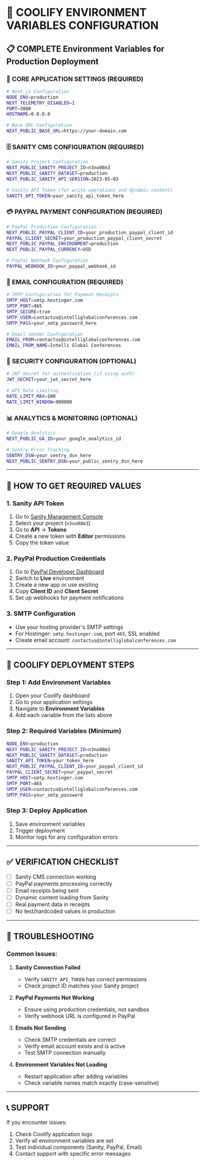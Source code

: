 # 🚀 COOLIFY ENVIRONMENT VARIABLES CONFIGURATION

## 📋 **COMPLETE Environment Variables for Production Deployment**

### **🔧 CORE APPLICATION SETTINGS (REQUIRED)**

```bash
# Next.js Configuration
NODE_ENV=production
NEXT_TELEMETRY_DISABLED=1
PORT=3000
HOSTNAME=0.0.0.0

# Base URL Configuration
NEXT_PUBLIC_BASE_URL=https://your-domain.com
```

### **🗄️ SANITY CMS CONFIGURATION (REQUIRED)**

```bash
# Sanity Project Configuration
NEXT_PUBLIC_SANITY_PROJECT_ID=n3no08m3
NEXT_PUBLIC_SANITY_DATASET=production
NEXT_PUBLIC_SANITY_API_VERSION=2023-05-03

# Sanity API Token (for write operations and dynamic content)
SANITY_API_TOKEN=your_sanity_api_token_here
```

### **💳 PAYPAL PAYMENT CONFIGURATION (REQUIRED)**

```bash
# PayPal Production Configuration
NEXT_PUBLIC_PAYPAL_CLIENT_ID=your_production_paypal_client_id
PAYPAL_CLIENT_SECRET=your_production_paypal_client_secret
NEXT_PUBLIC_PAYPAL_ENVIRONMENT=production
NEXT_PUBLIC_PAYPAL_CURRENCY=USD

# PayPal Webhook Configuration
PAYPAL_WEBHOOK_ID=your_paypal_webhook_id
```

### **📧 EMAIL CONFIGURATION (REQUIRED)**

```bash
# SMTP Configuration for Payment Receipts
SMTP_HOST=smtp.hostinger.com
SMTP_PORT=465
SMTP_SECURE=true
SMTP_USER=contactus@intelliglobalconferences.com
SMTP_PASS=your_smtp_password_here

# Email Sender Configuration
EMAIL_FROM=contactus@intelliglobalconferences.com
EMAIL_FROM_NAME=Intelli Global Conferences
```

### **🔐 SECURITY CONFIGURATION (OPTIONAL)**

```bash
# JWT Secret for authentication (if using auth)
JWT_SECRET=your_jwt_secret_here

# API Rate Limiting
RATE_LIMIT_MAX=100
RATE_LIMIT_WINDOW=900000
```

### **📊 ANALYTICS & MONITORING (OPTIONAL)**

```bash
# Google Analytics
NEXT_PUBLIC_GA_ID=your_google_analytics_id

# Sentry Error Tracking
SENTRY_DSN=your_sentry_dsn_here
NEXT_PUBLIC_SENTRY_DSN=your_public_sentry_dsn_here
```

---

## 🔑 **HOW TO GET REQUIRED VALUES**

### **1. Sanity API Token**
1. Go to [Sanity Management Console](https://www.sanity.io/manage)
2. Select your project (`n3no08m3`)
3. Go to **API** → **Tokens**
4. Create a new token with **Editor** permissions
5. Copy the token value

### **2. PayPal Production Credentials**
1. Go to [PayPal Developer Dashboard](https://developer.paypal.com/)
2. Switch to **Live** environment
3. Create a new app or use existing
4. Copy **Client ID** and **Client Secret**
5. Set up webhooks for payment notifications

### **3. SMTP Configuration**
- Use your hosting provider's SMTP settings
- For Hostinger: `smtp.hostinger.com`, port `465`, SSL enabled
- Create email account: `contactus@intelliglobalconferences.com`

---

## 🚀 **COOLIFY DEPLOYMENT STEPS**

### **Step 1: Add Environment Variables**
1. Open your Coolify dashboard
2. Go to your application settings
3. Navigate to **Environment Variables**
4. Add each variable from the lists above

### **Step 2: Required Variables (Minimum)**
```bash
NODE_ENV=production
NEXT_PUBLIC_SANITY_PROJECT_ID=n3no08m3
NEXT_PUBLIC_SANITY_DATASET=production
SANITY_API_TOKEN=your_token_here
NEXT_PUBLIC_PAYPAL_CLIENT_ID=your_paypal_client_id
PAYPAL_CLIENT_SECRET=your_paypal_secret
SMTP_HOST=smtp.hostinger.com
SMTP_PORT=465
SMTP_USER=contactus@intelliglobalconferences.com
SMTP_PASS=your_smtp_password
```

### **Step 3: Deploy Application**
1. Save environment variables
2. Trigger deployment
3. Monitor logs for any configuration errors

---

## ✅ **VERIFICATION CHECKLIST**

- [ ] Sanity CMS connection working
- [ ] PayPal payments processing correctly
- [ ] Email receipts being sent
- [ ] Dynamic content loading from Sanity
- [ ] Real payment data in receipts
- [ ] No test/hardcoded values in production

---

## 🔧 **TROUBLESHOOTING**

### **Common Issues:**

1. **Sanity Connection Failed**
   - Verify `SANITY_API_TOKEN` has correct permissions
   - Check project ID matches your Sanity project

2. **PayPal Payments Not Working**
   - Ensure using production credentials, not sandbox
   - Verify webhook URL is configured in PayPal

3. **Emails Not Sending**
   - Check SMTP credentials are correct
   - Verify email account exists and is active
   - Test SMTP connection manually

4. **Environment Variables Not Loading**
   - Restart application after adding variables
   - Check variable names match exactly (case-sensitive)

---

## 📞 **SUPPORT**

If you encounter issues:
1. Check Coolify application logs
2. Verify all environment variables are set
3. Test individual components (Sanity, PayPal, Email)
4. Contact support with specific error messages
